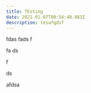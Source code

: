 ```yaml
---
title: TEsting
date: 2021-01-07T00:54:40.883Z
description: tesafgdsf
---
```

fdas fads f

fa ds

f

ds

afdsa